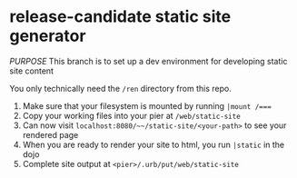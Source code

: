 # release-candidate static site generator

*PURPOSE* This branch is to set up a dev environment for developing static site 
content

You only technically need the `/ren` directory from this repo.

1. Make sure that your filesystem is mounted by running `|mount /===`
2. Copy your working files into your pier at `/web/static-site`
3. Can now visit `localhost:8080/~~/static-site/<your-path>` to see your rendered page
4. When you are ready to render your site to html, you run `|static` in the dojo
5. Complete site output at `<pier>/.urb/put/web/static-site`

